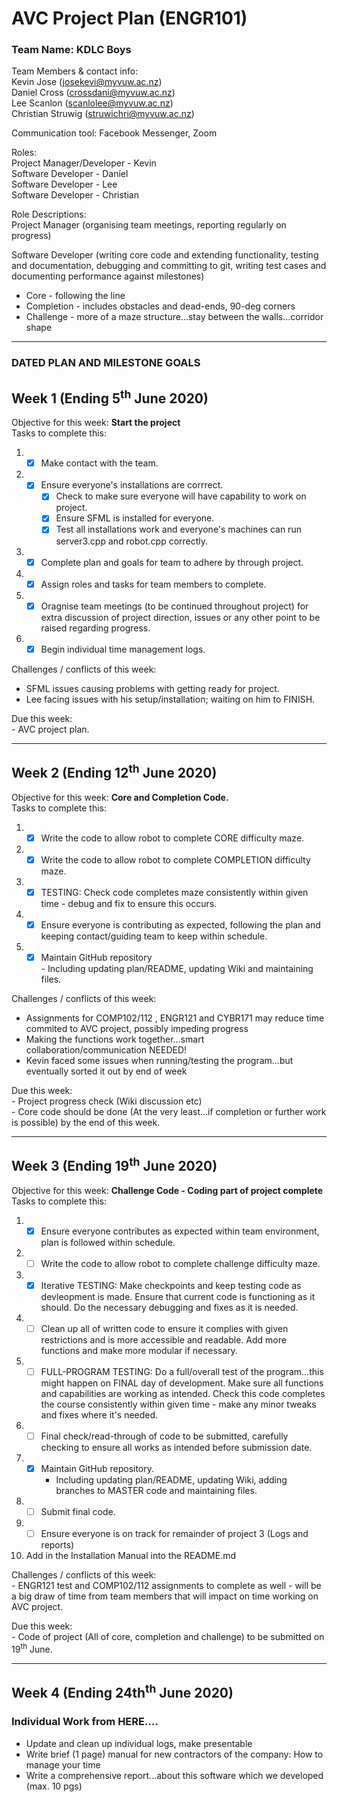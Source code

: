 # AVC Project Plan (ENGR101)
### Team Name: KDLC Boys

Team Members & contact info:  
Kevin Jose (josekevi@myvuw.ac.nz)  
Daniel Cross (crossdani@myvuw.ac.nz)  
Lee Scanlon (scanlolee@myvuw.ac.nz)  
Christian Struwig (struwichri@myvuw.ac.nz)  

Communication tool: Facebook Messenger, Zoom  

Roles:\
Project Manager/Developer - Kevin  
Software Developer - Daniel  
Software Developer - Lee  
Software Developer - Christian

Role Descriptions:\
Project Manager (organising team meetings, reporting regularly on progress)

Software Developer (writing core code and extending functionality, testing and documentation, debugging and committing to git, writing test cases and documenting performance against milestones)

* Core - following the line 
* Completion - includes obstacles and dead-ends, 90-deg corners
* Challenge - more of a maze structure...stay between the walls...corridor shape

---------------------------------------------------------------------------------------------------------------------------------
### DATED PLAN AND MILESTONE GOALS

## **Week 1 (Ending 5<sup>th</sup> June 2020)**

Objective for this week: **Start the project**  
Tasks to complete this:
1. - [x] Make contact with the team. 
2. - [x] Ensure everyone's installations are corrrect.
       - [x] Check to make sure everyone will have capability to work on project.
       - [x] Ensure SFML is installed for everyone.
       - [x] Test all installations work and everyone's machines can run server3.cpp and robot.cpp correctly.
3. - [x] Complete plan and goals for team to adhere by through project.
4. - [x] Assign roles and tasks for team members to complete.
5. - [x] Oragnise team meetings (to be continued throughout project) for extra discussion of project direction, issues or any other point to be raised regarding progress.    
6. - [x] Begin individual time management logs.  

Challenges / conflicts of this week:
- SFML issues causing problems with getting ready for project.
- Lee facing issues with his setup/installation; waiting on him to FINISH. 
   
Due this week:   
    - AVC project plan.
    
---------------------------------------------------------------------------------------------------------------------------    
## **Week 2 (Ending 12<sup>th</sup> June 2020)**

Objective for this week: **Core and Completion Code.**  
Tasks to complete this:  
1. - [x] Write the code to allow robot to complete CORE difficulty maze.    
2. - [x] Write the code to allow robot to complete COMPLETION difficulty maze.    
3. - [x] TESTING: Check code completes maze consistently within given time - debug and fix to ensure this occurs.    
4. - [x] Ensure everyone is contributing as expected, following the plan and keeping contact/guiding team to keep within schedule.    
5. - [x] Maintain GitHub repository   
         - Including updating plan/README, updating Wiki and maintaining files. 
       
Challenges / conflicts of this week:
- Assignments for COMP102/112 , ENGR121 and CYBR171 may reduce time commited to AVC project, possibly impeding progress
- Making the functions work together...smart collaboration/communication NEEDED! 
- Kevin faced some issues when running/testing the program...but eventually sorted it out by end of week 
       
Due this week:   
    - Project progress check (Wiki discussion etc)  
    - Core code should be done (At the very least...if completion or further work is possible) by the end of this week.
    
--------------------------------------------------------------------------------------------------------------------------------
## **Week 3 (Ending 19<sup>th</sup> June 2020)**  

Objective for this week: **Challenge Code - Coding part of project complete**  
Tasks to complete this:
1. - [x] Ensure everyone contributes as expected within team environment, plan is followed within schedule. 
2. - [ ] Write the code to allow robot to complete challenge difficulty maze. 
3. - [x] Iterative TESTING: Make checkpoints and keep testing code as devleopment is made. Ensure that current code is functioning as it should. Do the necessary debugging and fixes as it is needed. 
4. - [ ] Clean up all of written code to ensure it complies with given restrictions and is more accessible and readable. Add more functions and make more modular if necessary.
5. - [ ] FULL-PROGRAM TESTING: Do a full/overall test of the program...this might happen on FINAL day of development. Make sure all functions and capabilities are working as intended. Check this code completes the course consistently within given time - make any minor tweaks and fixes where it's needed.
7. - [ ] Final check/read-through of code to be submitted, carefully checking to ensure all works as intended before submission date.
8. - [x] Maintain GitHub repository.
       - Including updating plan/README, updating Wiki, adding branches to MASTER code and maintaining files.
9. - [ ] Submit final code.  
10. - [ ] Ensure everyone is on track for remainder of project 3 (Logs and reports)
11. Add in the Installation Manual into the README.md 

Challenges / conflicts of this week:  
    - ENGR121 test and COMP102/112 assignments to complete as well - will be a big draw of time from team members that will impact on time working on AVC project.  

Due this week:  
    - Code of project (All of core, completion and challenge) to be submitted on 19<sup>th</sup> June.  

----------------------------------------------------------------------------------------------------------------------------------

## **Week 4 (Ending 24th<sup>th</sup> June 2020)**

### Individual Work from HERE....
 - Update and clean up individual logs, make presentable
 - Write brief (1 page) manual for new contractors of the company: How to manage your time
 - Write a comprehensive report...about this software which we developed (max. 10 pgs)

